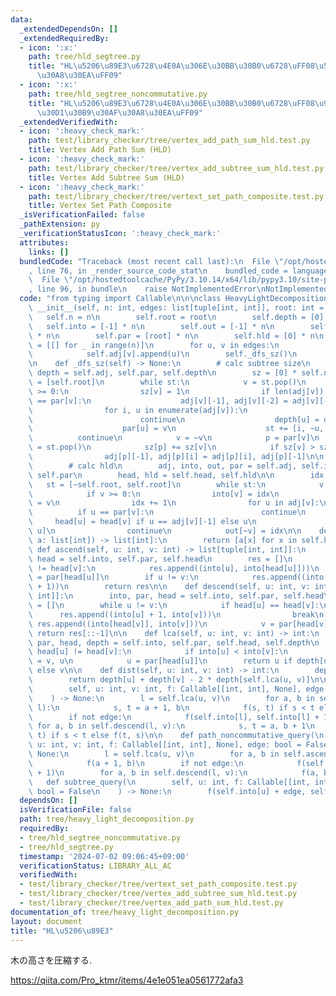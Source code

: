 ```yaml
---
data:
  _extendedDependsOn: []
  _extendedRequiredBy:
  - icon: ':x:'
    path: tree/hld_segtree.py
    title: "HL\u5206\u89E3\u6728\u4E0A\u306E\u30BB\u30B0\u6728\uFF08\u53EF\u63DB\u30AF\
      \u30A8\u30EA\uFF09"
  - icon: ':x:'
    path: tree/hld_segtree_noncommutative.py
    title: "HL\u5206\u89E3\u6728\u4E0A\u306E\u30BB\u30B0\u6728\uFF08\u975E\u53EF\u63DB\
      \u30D1\u30B9\u30AF\u30A8\u30EA\uFF09"
  _extendedVerifiedWith:
  - icon: ':heavy_check_mark:'
    path: test/library_checker/tree/vertex_add_path_sum_hld.test.py
    title: Vertex Add Path Sum (HLD)
  - icon: ':heavy_check_mark:'
    path: test/library_checker/tree/vertex_add_subtree_sum_hld.test.py
    title: Vertex Add Subtree Sum (HLD)
  - icon: ':heavy_check_mark:'
    path: test/library_checker/tree/vertext_set_path_composite.test.py
    title: Vertex Set Path Composite
  _isVerificationFailed: false
  _pathExtension: py
  _verificationStatusIcon: ':heavy_check_mark:'
  attributes:
    links: []
  bundledCode: "Traceback (most recent call last):\n  File \"/opt/hostedtoolcache/PyPy/3.10.14/x64/lib/pypy3.10/site-packages/onlinejudge_verify/documentation/build.py\"\
    , line 76, in _render_source_code_stat\n    bundled_code = language.bundle(\n\
    \  File \"/opt/hostedtoolcache/PyPy/3.10.14/x64/lib/pypy3.10/site-packages/onlinejudge_verify/languages/python.py\"\
    , line 96, in bundle\n    raise NotImplementedError\nNotImplementedError\n"
  code: "from typing import Callable\n\n\nclass HeavyLightDecomposition:\n    def\
    \ __init__(self, n: int, edges: list[tuple[int, int]], root: int = 0):\n     \
    \   self.n = n\n        self.root = root\n        self.depth = [0] * n\n     \
    \   self.into = [-1] * n\n        self.out = [-1] * n\n        self.head = [root]\
    \ * n\n        self.par = [root] * n\n        self.hld = [0] * n\n        self.adj\
    \ = [[] for _ in range(n)]\n        for u, v in edges:\n            self.adj[u].append(v)\n\
    \            self.adj[v].append(u)\n        self._dfs_sz()\n        self._dfs_hld()\n\
    \n    def _dfs_sz(self) -> None:\n        # calc subtree size\n        adj, par,\
    \ depth = self.adj, self.par, self.depth\n        sz = [0] * self.n\n        st\
    \ = [self.root]\n        while st:\n            v = st.pop()\n            if v\
    \ >= 0:\n                sz[v] = 1\n                if len(adj[v]) >= 2 and adj[v][-1]\
    \ == par[v]:\n                    adj[v][-1], adj[v][-2] = adj[v][-2], adj[v][-1]\n\
    \                for i, u in enumerate(adj[v]):\n                    if u == par[v]:\n\
    \                        continue\n                    depth[u] = depth[v] + 1\n\
    \                    par[u] = v\n                    st += [i, ~u, u]\n      \
    \          continue\n            v = ~v\n            p = par[v]\n            i\
    \ = st.pop()\n            sz[p] += sz[v]\n            if sz[v] > sz[adj[p][-1]]:\n\
    \                adj[p][-1], adj[p][i] = adj[p][i], adj[p][-1]\n\n    def _dfs_hld(self):\n\
    \        # calc hld\n        adj, into, out, par = self.adj, self.into, self.out,\
    \ self.par\n        head, hld = self.head, self.hld\n\n        idx = 0\n     \
    \   st = [~self.root, self.root]\n        while st:\n            v = st.pop()\n\
    \            if v >= 0:\n                into[v] = idx\n                hld[idx]\
    \ = v\n                idx += 1\n                for u in adj[v]:\n          \
    \          if u == par[v]:\n                        continue\n               \
    \     head[u] = head[v] if u == adj[v][-1] else u\n                    st += [~u,\
    \ u]\n                continue\n            out[~v] = idx\n\n    def build_list(self,\
    \ a: list[int]) -> list[int]:\n        return [a[x] for x in self.hld]\n\n   \
    \ def ascend(self, u: int, v: int) -> list[tuple[int, int]]:\n        into, par,\
    \ head = self.into, self.par, self.head\n        res = []\n        while head[u]\
    \ != head[v]:\n            res.append((into[u], into[head[u]]))\n            u\
    \ = par[head[u]]\n        if u != v:\n            res.append((into[u], into[v]\
    \ + 1))\n        return res\n\n    def descend(self, u: int, v: int) -> list[tuple[int,\
    \ int]]:\n        into, par, head = self.into, self.par, self.head\n        res\
    \ = []\n        while u != v:\n            if head[u] == head[v]:\n          \
    \      res.append((into[u] + 1, into[v]))\n                break\n           \
    \ res.append((into[head[v]], into[v]))\n            v = par[head[v]]\n       \
    \ return res[::-1]\n\n    def lca(self, u: int, v: int) -> int:\n        into,\
    \ par, head, depth = self.into, self.par, self.head, self.depth\n        while\
    \ head[u] != head[v]:\n            if into[u] < into[v]:\n                u, v\
    \ = v, u\n            u = par[head[u]]\n        return u if depth[u] < depth[v]\
    \ else v\n\n    def dist(self, u: int, v: int) -> int:\n        depth = self.depth\n\
    \        return depth[u] + depth[v] - 2 * depth[self.lca(u, v)]\n\n    def path_query(\n\
    \        self, u: int, v: int, f: Callable[[int, int], None], edge: bool = False\n\
    \    ) -> None:\n        l = self.lca(u, v)\n        for a, b in self.ascend(u,\
    \ l):\n            s, t = a + 1, b\n            f(s, t) if s < t else f(t, s)\n\
    \        if not edge:\n            f(self.into[l], self.into[l] + 1)\n       \
    \ for a, b in self.descend(l, v):\n            s, t = a, b + 1\n            f(s,\
    \ t) if s < t else f(t, s)\n\n    def path_noncommutative_query(\n        self,\
    \ u: int, v: int, f: Callable[[int, int], None], edge: bool = False\n    ) ->\
    \ None:\n        l = self.lca(u, v)\n        for a, b in self.ascend(u, l):\n\
    \            f(a + 1, b)\n        if not edge:\n            f(self.into[l], self.into[l]\
    \ + 1)\n        for a, b in self.descend(l, v):\n            f(a, b + 1)\n\n \
    \   def subtree_query(\n        self, u: int, f: Callable[[int, int], None], edge:\
    \ bool = False\n    ) -> None:\n        f(self.into[u] + edge, self.out[u])\n"
  dependsOn: []
  isVerificationFile: false
  path: tree/heavy_light_decomposition.py
  requiredBy:
  - tree/hld_segtree_noncommutative.py
  - tree/hld_segtree.py
  timestamp: '2024-07-02 09:06:45+09:00'
  verificationStatus: LIBRARY_ALL_AC
  verifiedWith:
  - test/library_checker/tree/vertext_set_path_composite.test.py
  - test/library_checker/tree/vertex_add_subtree_sum_hld.test.py
  - test/library_checker/tree/vertex_add_path_sum_hld.test.py
documentation_of: tree/heavy_light_decomposition.py
layout: document
title: "HL\u5206\u89E3"
---
```


木の高さを圧縮する.

https://qiita.com/Pro_ktmr/items/4e1e051ea0561772afa3


